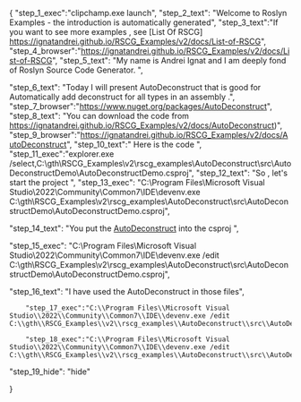 {
    "step_1_exec":"clipchamp.exe launch",
    "step_2_text": "Welcome to Roslyn Examples - the introduction is automatically generated",
    "step_3_text":"If you want to see more examples , see  [List Of RSCG] https://ignatandrei.github.io/RSCG_Examples/v2/docs/List-of-RSCG",
    "step_4_browser":"https://ignatandrei.github.io/RSCG_Examples/v2/docs/List-of-RSCG",
    "step_5_text": "My name is Andrei Ignat and I am deeply fond of Roslyn Source Code Generator. ",

"step_6_text": "Today I will present AutoDeconstruct  that is good for Automatically add deconstruct for all types in an assembly .",
"step_7_browser":"https://www.nuget.org/packages/AutoDeconstruct",
"step_8_text": "You can download the code from https://ignatandrei.github.io/RSCG_Examples/v2/docs/AutoDeconstruct)",
"step_9_browser":"https://ignatandrei.github.io/RSCG_Examples/v2/docs/AutoDeconstruct",
"step_10_text":" Here is the code ",
"step_11_exec":"explorer.exe /select,C:\\gth\\RSCG_Examples\\v2\\rscg_examples\\AutoDeconstruct\\src\\AutoDeconstructDemo\\AutoDeconstructDemo.csproj",
"step_12_text": "So , let's start the project ",
"step_13_exec": "C:\\Program Files\\Microsoft Visual Studio\\2022\\Community\\Common7\\IDE\\devenv.exe C:\\gth\\RSCG_Examples\\v2\\rscg_examples\\AutoDeconstruct\\src\\AutoDeconstructDemo\\AutoDeconstructDemo.csproj",

"step_14_text": "You put the  [AutoDeconstruct](https://www.nuget.org/packages/AutoDeconstruct) into the csproj ",

"step_15_exec": "C:\\Program Files\\Microsoft Visual Studio\\2022\\Community\\Common7\\IDE\\devenv.exe /edit C:\\gth\\RSCG_Examples\\v2\\rscg_examples\\AutoDeconstruct\\src\\AutoDeconstructDemo\\AutoDeconstructDemo.csproj",

"step_16_text": "I have used the AutoDeconstruct in those files",


        "step_17_exec":"C:\\Program Files\\Microsoft Visual Studio\\2022\\Community\\Common7\\IDE\\devenv.exe /edit C:\\gth\\RSCG_Examples\\v2\\rscg_examples\\AutoDeconstruct\\src\\AutoDeconstructDemo\\Person.cs",
    
        "step_18_exec":"C:\\Program Files\\Microsoft Visual Studio\\2022\\Community\\Common7\\IDE\\devenv.exe /edit C:\\gth\\RSCG_Examples\\v2\\rscg_examples\\AutoDeconstruct\\src\\AutoDeconstructDemo\\Program.cs",
    
"step_19_hide": "hide"


}
